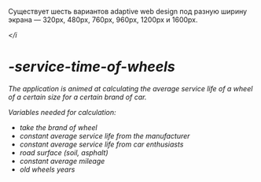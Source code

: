 Существует шесть вариантов adaptive web design под разную ширину экрана — 320px, 480px, 760px, 960px, 1200px и 1600px.

<i></i

# -service-time-of-wheels

The application is animed at calculating the average service life of a wheel of a certain size for a certain brand of car.

Variables needed for calculation:
    <ul>
<li><span>take</span> the brand of wheel</li>
<li>constant average service life from the manufacturer</li>
<li>constant average service life from car enthusiasts</li>
<li>road surface (soil, asphalt)</li>
<li>constant average mileage</li>
<li>old wheels years</li>
    </ul>

